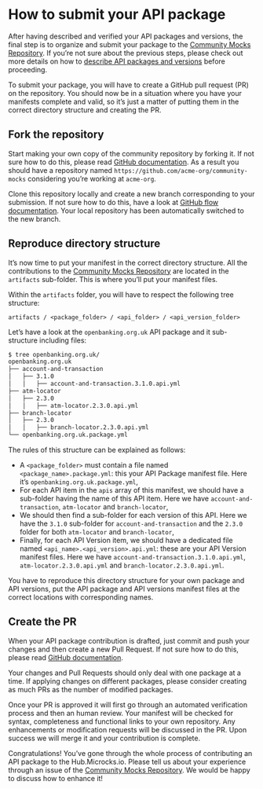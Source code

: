 
# How to submit your API package

After having described and verified your API packages and versions, the final step is to organize and submit your package to the [Community Mocks Repository](https://github.com/microcks/community-mocks). If you’re not sure about the previous steps, please check out more details on how to [describe API packages and versions](/doc/create-api-mocks) before proceeding.

To submit your package, you will have to create a GitHub pull request (PR) on the repository. You should now be in a situation where you have your manifests complete and valid, so it’s just a matter of putting them in the correct directory structure and creating the PR.


## Fork the repository

Start making your own copy of the community repository by forking it. If not sure how to do this, please read [GitHub documentation](https://docs.github.com/en/get-started/quickstart/fork-a-repo). As a result you should have a repository named `https://github.com/acme-org/community-mocks` considering you’re working at `acme-org`.

Clone this repository locally and create a new branch corresponding to your submission. If not sure how to do this, have a look at [GitHub flow documentation](https://docs.github.com/en/get-started/quickstart/github-flow#create-a-branch). Your local repository has been automatically switched to the new branch.


## Reproduce directory structure

It’s now time to put your manifest in the correct directory structure. All the contributions to the [Community Mocks Repository](https://github.com/microcks/community-mocks) are located in the `artifacts` sub-folder. This is where you’ll put your manifest files.

Within the `artifacts` folder, you will have to respect the following tree structure:

```
artifacts / <package_folder> / <api_folder> / <api_version_folder>
```

Let’s have a look at the `openbanking.org.uk` API package and it sub-structure including files:

```sh
$ tree openbanking.org.uk/
openbanking.org.uk
├── account-and-transaction
│   ├── 3.1.0
│   │   ├── account-and-transaction.3.1.0.api.yml
├── atm-locator
│   ├── 2.3.0
│   │   ├── atm-locator.2.3.0.api.yml
├── branch-locator
│   ├── 2.3.0
│   │   ├── branch-locator.2.3.0.api.yml
└── openbanking.org.uk.package.yml
```

The rules of this structure can be explained as follows:

* A `<package_folder>` must contain a file named `<package_name>.package.yml`: this your API Package manifest file. Here it’s `openbanking.org.uk.package.yml`,
* For each API item in the `apis` array of this manifest, we should have a sub-folder having the name of this API item. Here we have `account-and-transaction`, `atm-locator` and `branch-locator`, 
* We should then find a sub-folder for each version of this API. Here we have the `3.1.0` sub-folder for `account-and-transaction` and the `2.3.0` folder for both `atm-locator` and `branch-locator`,
* Finally, for each API Version item, we should have a dedicated file named `<api_name>.<api_version>.api.yml`: these are your API Version manifest files. Here we have `account-and-transaction.3.1.0.api.yml`, `atm-locator.2.3.0.api.yml` and `branch-locator.2.3.0.api.yml`.

You have to reproduce this directory structure for your own package and API versions, put the API package and API versions manifest files at the correct locations with corresponding names.


## Create the PR

When your API package contribution is drafted, just commit and push your changes and then create a new Pull Request. If not sure how to do this, please read [GitHub documentation](https://docs.github.com/en/get-started/quickstart/github-flow#create-a-pull-request).

Your changes and Pull Requests should only deal with one package at a time. If applying changes on different packages, please consider creating as much PRs as the number of modified packages. 

Once your PR is approved it will first go through an automated verification process and then an human review. Your manifest will be checked for syntax, completeness and functional links to your own repository. Any enhancements or modification requests will be discussed in the PR. Upon success we will merge it and your contribution is complete.

Congratulations! You’ve gone through the whole process of contributing an API package to the Hub.Microcks.io. Please tell us about your experience through an issue of the [Community Mocks Repository](https://github.com/microcks/community-mocks/issues). We would be happy to discuss how to enhance it!
